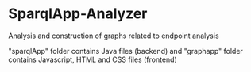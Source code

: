 # SparqlApp-Analyzer
Analysis and construction of graphs related to endpoint analysis


"sparqlApp" folder contains Java files (backend) and "graphapp" folder contains Javascript, HTML and CSS files (frontend)
